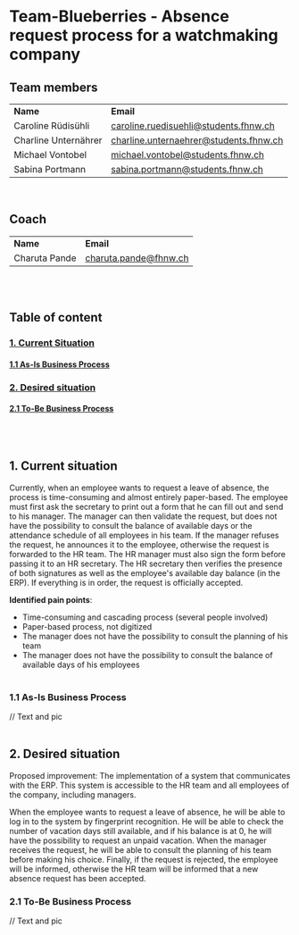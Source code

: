 <h1>Team-Blueberries - Absence request process for a watchmaking company</h1>

<h2>Team members</h2>
<!-- Surname, name and email from all team members -->
<table>
  <tr>
    <td style="font-weight: bold;">Name</td>
    <td style="font-weight: bold;">Email</td>
  </tr>
  <tr>
    <td>Caroline Rüdisühli</td>
    <td><a href="mailto:caroline.ruedisuehli@students.fhnw.ch">caroline.ruedisuehli@students.fhnw.ch<a/></td>
  </tr>
  <tr>
    <td>Charline Unternährer</td>
    <td><a href="mailto:charline.unternaehrer@students.fhnw.ch">charline.unternaehrer@students.fhnw.ch<a/></td>
  </tr>
  <tr>
    <td>Michael Vontobel</td>
    <td><a href="mailto:michael.vontobel@students.fhnw.ch">michael.vontobel@students.fhnw.ch<a/></td>
  </tr>
  <tr>
    <td>Sabina Portmann</td>
    <td><a href="mailto:sabina.portmann@students.fhnw.ch">sabina.portmann@students.fhnw.ch<a/></td>
  </tr>
</table>
</br>

<h2>Coach</h2>
<table>
  <tr>
    <td style="font-weight: bold;">Name</td>
    <td style="font-weight: bold;">Email</td>
  </tr>
  <tr>
    <td>Charuta Pande</td>
    <td><a href="mailto:charuta.pande@fhnw.ch">charuta.pande@fhnw.ch<a/></td>
  </tr>
</table>
</br></br>

<!-- Table of content -->
<h2>Table of content</h2>
<h3><a href="#1. Current Situation">1. Current Situation</a></h3>
<h4><a href="#1.1 As-Is Business Process">1.1 As-Is Business Process</a></h4>
<h3><a href="#2. Desired situation">2. Desired situation</a></h3>
<h4><a href="#2.1 To-Be Business Process">2.1 To-Be Business Process</a></h4>

</br></br>
<!-- Contenct -->

<h2><a name="1. Current situation">1. Current situation</a></h2>
Currently, when an employee wants to request a leave of absence, the process is time-consuming and almost entirely paper-based. The employee must first ask the secretary to print out a form that he can fill out and send to his manager. The manager can then validate the request, but does not have the possibility to consult the balance of available days or the attendance schedule of all employees in his team. If the manager refuses the request, he announces it to the employee, otherwise the request is forwarded to the HR team. The HR manager must also sign the form before passing it to an HR secretary. The HR secretary then verifies the presence of both signatures as well as the employee's available day balance (in the ERP). If everything is in order, the request is officially accepted.  

**Identified pain points**: 
- Time-consuming and cascading process (several people involved) 
- Paper-based process, not digitized 
- The manager does not have the possibility to consult the planning of his team 
- The manager does not have the possibility to consult the balance of available days of his employees 
</br></br>

<h3><a name="1.1 As-Is Business Process">1.1 As-Is Business Process</a></h3>
// Text and pic
</br></br>

<h2><a name="2. Desired situation">2. Desired situation</a></h2>
Proposed improvement: The implementation of a system that communicates with the ERP. This system is accessible to the HR team and all employees of the company, including managers. 

When the employee wants to request a leave of absence, he will be able to log in to the system by fingerprint recognition. He will be able to check the number of vacation days still available, and if his balance is at 0, he will have the possibility to request an unpaid vacation. When the manager receives the request, he will be able to consult the planning of his team before making his choice. Finally, if the request is rejected, the employee will be informed, otherwise the HR team will be informed that a new absence request has been accepted. 

<h3><a name="2.1 To-Be Business Process">2.1 To-Be Business Process</a></h3>
// Text and pic